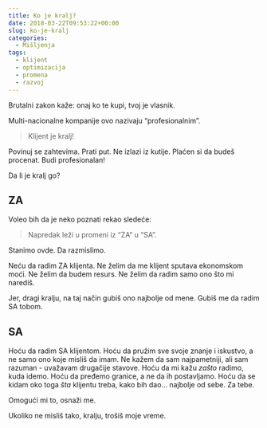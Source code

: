 ```yaml
---
title: Ko je kralj?
date: 2018-03-22T09:53:22+00:00
slug: ko-je-kralj
categories:
  - Mišljenja
tags:
  - klijent
  - optimizacija
  - promena
  - razvoj
---
```


Brutalni zakon kaže: onaj ko te kupi, tvoj je vlasnik.

Multi-nacionalne kompanije ovo nazivaju “profesionalnim”.

> Klijent je kralj!

Povinuj se zahtevima. Prati put. Ne izlazi iz kutije. Plaćen si da budeš procenat. Budi profesionalan!

Da li je kralj go?

## ZA

Voleo bih da je neko poznati rekao sledeće:

> Napredak leži u promeni iz “ZA” u “SA”.

Stanimo ovde. Da razmislimo.

Neću da radim ZA klijenta. Ne želim da me klijent sputava ekonomskom moći. Ne želim da budem resurs. Ne želim da radim samo ono što mi narediš.

Jer, dragi kralju, na taj način gubiš ono najbolje od mene. Gubiš me da radim SA tobom.

## SA

Hoću da radim SA klijentom. Hoću da pružim sve svoje znanje i iskustvo, a ne samo ono koje misliš da imam. Ne kažem da sam najpametniji, ali sam razuman - uvažavam drugačije stavove. Hoću da mi kažu _zašto_ radimo, kuda idemo. Hoću da pređemo granice, a ne da ih postavljamo. Hoću da se kidam oko toga _šta_ klijentu treba, kako bih dao... najbolje od sebe. Za tebe.

Omogući mi to, osnaži me.

Ukoliko ne misliš tako, kralju, trošiš moje vreme.